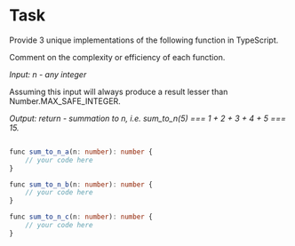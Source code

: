 # Task
Provide 3 unique implementations of the following function in TypeScript.

Comment on the complexity or efficiency of each function.

*Input: n - any integer*

Assuming this input will always produce a result lesser than Number.MAX_SAFE_INTEGER.

*Output: return - summation to n, i.e. sum_to_n(5) === 1 + 2 + 3 + 4 + 5 === 15.*

``` Typescript

func sum_to_n_a(n: number): number {
	// your code here
}

func sum_to_n_b(n: number): number {
	// your code here
}

func sum_to_n_c(n: number): number {
	// your code here
}
```